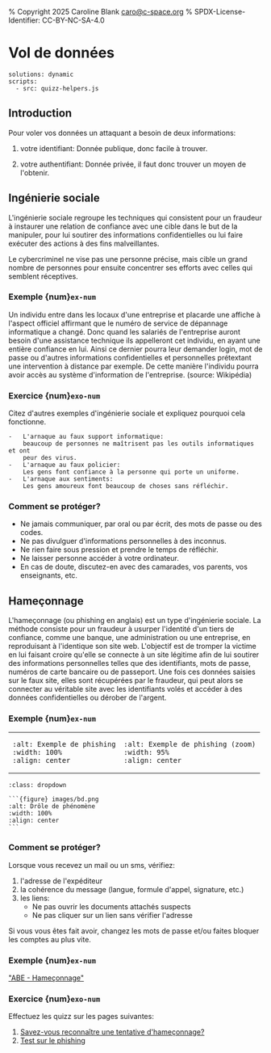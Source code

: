 % Copyright 2025 Caroline Blank <caro@c-space.org>
% SPDX-License-Identifier: CC-BY-NC-SA-4.0

# Vol de données
```{metadata}
solutions: dynamic
scripts:
  - src: quizz-helpers.js
```

## Introduction

Pour voler vos données un attaquant a besoin de deux informations:

1.  votre identifiant:
    Donnée publique, donc facile à trouver.

2.  votre authentifiant:
    Donnée privée, il faut donc trouver un moyen de l'obtenir.


## Ingénierie sociale

L'ingénierie sociale regroupe les techniques qui consistent pour un fraudeur à
instaurer une relation de confiance avec une cible dans le but de la manipuler,
pour lui soutirer des informations confidentielles ou lui faire exécuter des
actions à des fins malveillantes.

Le cybercriminel ne vise pas une personne précise, mais cible un grand nombre de
personnes pour ensuite concentrer ses efforts avec celles qui semblent
réceptives.


### Exemple {num}`ex-num`

Un individu entre dans les locaux d'une entreprise et placarde une affiche à
l'aspect officiel affirmant que le numéro de service de dépannage informatique a
changé. Donc quand les salariés de l'entreprise auront besoin d'une assistance
technique ils appelleront cet individu, en ayant une entière confiance en lui.
Ainsi ce dernier pourra leur demander login, mot de passe ou d'autres
informations confidentielles et personnelles prétextant une intervention à
distance par exemple. De cette manière l'individu pourra avoir accès au système
d'information de l'entreprise. (source: Wikipédia)

### Exercice {num}`exo-num`

Citez d'autres exemples d'ingénierie sociale et expliquez pourquoi cela
fonctionne.

```{solution}
-   L'arnaque au faux support informatique:
    beaucoup de personnes ne maîtrisent pas les outils informatiques et ont
    peur des virus.
-   L'arnaque au faux policier:
    Les gens font confiance à la personne qui porte un uniforme.
-   L'arnaque aux sentiments:
    Les gens amoureux font beaucoup de choses sans réfléchir.
```

### Comment se protéger?

-   Ne jamais communiquer, par oral ou par écrit, des mots de passe ou des codes.
-   Ne pas divulguer d'informations personnelles à des inconnus.
-   Ne rien faire sous pression et prendre le temps de réfléchir.
-   Ne laisser personne accéder à votre ordinateur.
-   En cas de doute, discutez-en avec des camarades, vos parents, vos
    enseignants, etc.


## Hameçonnage

L'hameçonnage (ou phishing en anglais) est un type d'ingénierie sociale. La
méthode consiste pour un fraudeur à usurper l'identité d'un tiers de confiance,
comme une banque, une administration ou une entreprise, en reproduisant à
l'identique son site web. L'objectif est de tromper la victime en lui faisant
croire qu'elle se connecte à un site légitime afin de lui soutirer des
informations personnelles telles que des identifiants, mots de passe, numéros de
carte bancaire ou de passeport. Une fois ces données saisies sur le faux site,
elles sont récupérées par le fraudeur, qui peut alors se connecter au véritable
site avec les identifiants volés et accéder à des données confidentielles ou
dérober de l'argent.

### Exemple {num}`ex-num`

<table><tr><td>

```{figure} images/phishing1.png
:alt: Exemple de phishing
:width: 100%
:align: center
```

</td><td>

```{figure} images/phishing2.png
:alt: Exemple de phishing (zoom)
:width: 95%
:align: center
```

</td></tr></table>

````{admonition} Drôle de phénomène
:class: dropdown

```{figure} images/bd.png
:alt: Drôle de phénomène
:width: 100%
:align: center
```

````

### Comment se protéger?

Lorsque vous recevez un mail ou un sms, vérifiez:
1.  l'adresse de l'expéditeur
2.  la cohérence du message (langue, formule d'appel, signature, etc.)
3.  les liens:
    -   Ne pas ouvrir les documents attachés suspects
    -   Ne pas cliquer sur un lien sans vérifier l'adresse

Si vous vous êtes fait avoir, changez les mots de passe et/ou faites bloquer les
comptes au plus vite.

### Exemple {num}`ex-num`

["ABE - Hameçonnage"](https://www.nanoo.tv/link/v/LhTeiDga)

### Exercice {num}`exo-num`

Effectuez les quizz sur les pages suivantes:

1.  [Savez-vous reconnaître une tentative d'hameçonnage?](https://phishingquiz.withgoogle.com/)
2.  [Test sur le phishing](https://www.ebas.ch/fr/test-sur-le-hameconnage/)

